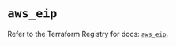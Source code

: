 # `aws_eip`

Refer to the Terraform Registry for docs: [`aws_eip`](https://registry.terraform.io/providers/hashicorp/aws/4.67.0/docs/resources/eip).
